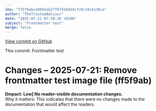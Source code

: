 ```yaml
---
sha: "ff5f9abce8892ab27f07410d2dc7c0c19cb138ca"
author: "TheTrustedAdvisor"
date: "2025-07-21 07:30:36 +0200"
subject: "Frontmatter test"
merge: false
---
```


[View commit on GitHub](https://github.com/TheTrustedAdvisor/FabricAdoptionFramework/commit/ff5f9abce8892ab27f07410d2dc7c0c19cb138ca)

This commit: Frontmatter test

# Changes – 2025-07-21: Remove frontmatter test image file (ff5f9ab)

**[Impact: Low] No reader-visible documentation changes.**  
Why it matters: This indicates that there were no changes made to the documentation that would affect the readers.
